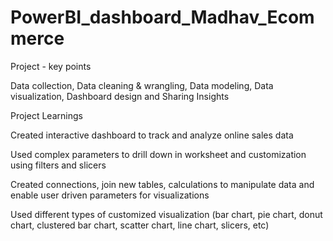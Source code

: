 # PowerBI_dashboard_Madhav_Ecommerce

Project - key points

 Data collection, Data cleaning & wrangling, Data modeling, Data visualization, Dashboard design and Sharing Insights

Project Learnings

 Created interactive dashboard to track and analyze online sales data

 Used complex parameters to drill down in worksheet and customization using filters and slicers

 Created connections, join new tables, calculations to manipulate data and enable user driven parameters for visualizations

 Used different types of customized visualization (bar chart, pie chart, donut chart, clustered bar chart, scatter chart, line chart, slicers, etc)
